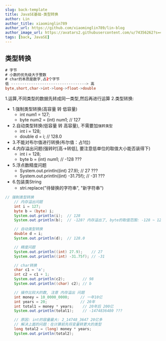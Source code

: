 ```yaml
---
slug: back-template
title: JavaSE基础-类型转换
author: Lin
author_title: xiaominglin789
author_url: https://github.com/xiaominglin789/lin-blog
author_image_url: https://avatars2.githubusercontent.com/u/74356262?s=400&u=51bc963a308dd3748ba5133c9cfd29eb3bc0c207&v=4
tags: [back, JavaSE]
---
```


## 类型转换
```java
# 字节
# 小数的优先级大于整数
# char的本质是数字,占2个字节
低 ----------------------------------> 高
byte,short,char->int->long->float->double
```
<!--truncate-->
1.运算,不同类型的数据先转成同一类型,然后再进行运算
2.类型转换:
+ 1.强制类型转换(高容量 转 低容量)
	- int num1 = 127;
	- byte num2 = (int) num1;  // 127
+ 2.自动类型转换(低容量 转 高容量), 不需要加`强转类型`
	- int i = 128;
	- double d = i;  // 128.0
+ 3.不能对布尔值进行转换(布尔值：占1位)
+ 4.内存溢出问题(强转时[高->转低], 要注意低单位的取值大小能否装得下)
	- int i = 128;
	- byte b = (int) num1;  // -128 ???
+ 5.浮点数精度问题
	- System.out.println((int) 27.9);    // 27 ???
    - System.out.println((int) -31.75f); // -31 ???
+ 6.包装类String
    - stri\.replace("待替换的字符串", "新字符串")
```java
// 强制类型转换
    // 内存溢出问题
    int i = 127;
    byte b = (byte) i;
    System.out.println(i);  // 128
    System.out.println(b);  // -128? 内存溢出了, byte的取值范围: -128 ~ 127

    // 自动类型转换
    double d = i;
    System.out.println(d);  // 128.0

    // 精度问题
    System.out.println((int) 27.9);    // 27
    System.out.println((int) -31.75f); // -31

    // char转换
    char c1 = 'a';
    int c2 = c1 + 1;
    System.out.println(c2);        // 98
    System.out.println((char) c2); // b

    // 操作比较大的数, 注意 内存溢出 问题
    int money = 10_0000_0000;     // 一年10亿
    int years = 20;               // 20年
    int total1 = money * years;    // 20年后 200亿
    System.out.println(total1);    // -1474836480 ???

    // 原因: int的容量最大: 2_14748_3647 20亿多
    // 解决上面的问题：在计算前先将变量转更大的类型
    long total2 = (long) money * years;
    System.out.println(total2);
```
